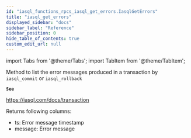 ```yaml
---
id: "iasql_functions_rpcs_iasql_get_errors.IasqlGetErrors"
title: "iasql_get_errors"
displayed_sidebar: "docs"
sidebar_label: "Reference"
sidebar_position: 0
hide_table_of_contents: true
custom_edit_url: null
---
```


import Tabs from '@theme/Tabs';
import TabItem from '@theme/TabItem';

Method to list the error messages produced in a transaction by `iasql_commit` or `iasql_rollback`

**`See`**

https://iasql.com/docs/transaction

Returns following columns:
- ts: Error message timestamp
- message: Error message

